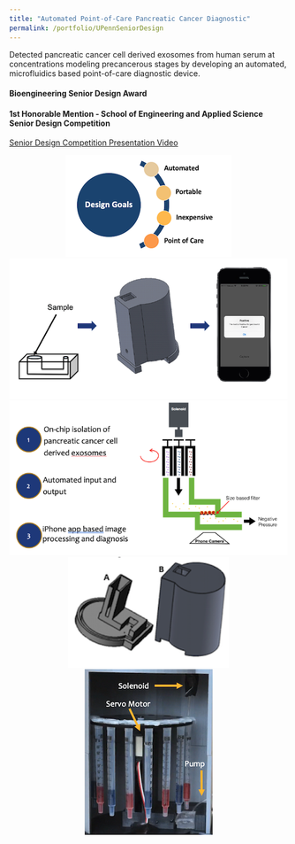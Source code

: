```yaml
---
title: "Automated Point-of-Care Pancreatic Cancer Diagnostic"
permalink: /portfolio/UPennSeniorDesign
---
```


Detected pancreatic cancer cell derived exosomes from human serum at concentrations modeling precancerous stages by developing an automated, microfluidics based point-of-care diagnostic device.          

#### Bioengineering Senior Design Award
#### 1st Honorable Mention - School of Engineering and Applied Science Senior Design Competition
[Senior Design Competition Presentation Video](https://www.youtube.com/watch?v=NbAuyVjuLLE&t=1s)


<div align="center">
  <img src='/images/seniorDesign/goals.png'>
</div>
<div align="center">
  <img src='/images/seniorDesign/workflow.png'>
</div>
<div align="center">
  <img src='/images/seniorDesign/process.png'>
</div>
<div align="center">
  <img src='/images/seniorDesign/cadModel.png'>
</div>
<div align="center">
  <img src='/images/seniorDesign/inside.png'>
</div>
